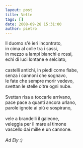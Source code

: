 ```yaml
---
layout: post
title: Vette
tags: []
date: 2008-09-28 15:31:00
author: pietro
---
```

Il duomo s'è ieri incontrato,<br/>in cima al colle tra i sassi,<br/>in mezzo a lampi bianchi e rossi,<br/>echi di luci lontane e selciato,<br/><br/>castelli antichi, in piedi come fiabe,<br/>senza i cannoni che sognavo,<br/>le fate che sempre morir vedevo,<br/>svettan le stelle oltre ogni nube.<br/><br/>Svettan risa a toccarle arrivano,<br/>pace pace a quanti ancora urlano,<br/>parole ignote ai più e sospirano,<br/><br/>vele a brandelli il galeone,<br/>veleggia per il mare al timone<br/>vascello dai mille e un cannone.<br/><br/><span style="font-style: italic">Ad Ely :)</span>
